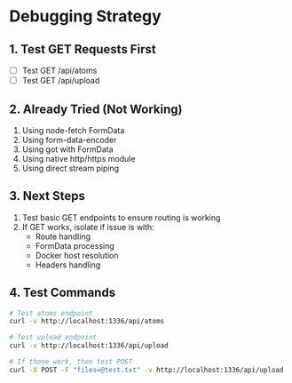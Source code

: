 # Debugging Strategy

## 1. Test GET Requests First
- [ ] Test GET /api/atoms
- [ ] Test GET /api/upload

## 2. Already Tried (Not Working)
1. Using node-fetch FormData
2. Using form-data-encoder
3. Using got with FormData
4. Using native http/https module
5. Using direct stream piping

## 3. Next Steps
1. Test basic GET endpoints to ensure routing is working
2. If GET works, isolate if issue is with:
   - Route handling
   - FormData processing
   - Docker host resolution
   - Headers handling

## 4. Test Commands
```bash
# Test atoms endpoint
curl -v http://localhost:1336/api/atoms

# Test upload endpoint
curl -v http://localhost:1336/api/upload

# If those work, then test POST
curl -X POST -F "files=@test.txt" -v http://localhost:1336/api/upload
